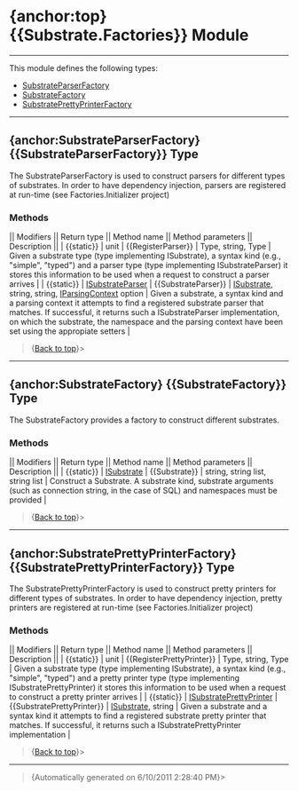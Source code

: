 # {anchor:top} {{Substrate.Factories}} Module
----
This module defines the following types:
* [SubstrateParserFactory](Substrate.Factories-Module#SubstrateParserFactory)
* [SubstrateFactory](Substrate.Factories-Module#SubstrateFactory)
* [SubstratePrettyPrinterFactory](Substrate.Factories-Module#SubstratePrettyPrinterFactory)
----
## {anchor:SubstrateParserFactory} {{SubstrateParserFactory}} Type
The SubstrateParserFactory is used to construct parsers for different  types of substrates. In order to have dependency injection, parsers are registered at run-time (see Factories.Initializer project)

### Methods
|| Modifiers || Return type || Method name || Method parameters || Description ||
| {{static}} | unit | {{RegisterParser}} | Type, string, Type | Given a substrate type (type implementing ISubstrate), a syntax kind (e.g., "simple", "typed") and a parser type (type implementing ISubstrateParser) it stores this information to be used when a request to construct a  parser arrives |
| {{static}} | [ISubstrateParser](Interfaces-Module#ISubstrateParser) | {{SubstrateParser}} | [ISubstrate](Interfaces-Module#ISubstrate), string, string, [IParsingContext](Interfaces-Module#IParsingContext) option | Given a substrate, a syntax kind and a parsing context it attempts to find a registered substrate parser that matches. If successful, it  returns such a ISubstrateParser implementation, on which the substrate, the namespace and the parsing context have been set using the appropiate setters |
>{[Back to top](#top)}>
----
## {anchor:SubstrateFactory} {{SubstrateFactory}} Type
The SubstrateFactory provides a factory to construct different substrates.

### Methods
|| Modifiers || Return type || Method name || Method parameters || Description ||
| {{static}} | [ISubstrate](Interfaces-Module#ISubstrate) | {{Substrate}} | string, string list, string list | Construct a Substrate. A substrate kind, substrate arguments (such as  connection string, in the case of SQL) and namespaces must be provided |
>{[Back to top](#top)}>
----
## {anchor:SubstratePrettyPrinterFactory} {{SubstratePrettyPrinterFactory}} Type
The SubstratePrettyPrinterFactory is used to construct pretty printers for different types of substrates. In order to have dependency injection,  pretty printers are registered at run-time (see Factories.Initializer project)

### Methods
|| Modifiers || Return type || Method name || Method parameters || Description ||
| {{static}} | unit | {{RegisterPrettyPrinter}} | Type, string, Type | Given a substrate type (type implementing ISubstrate), a syntax kind (e.g., "simple", "typed") and a pretty printer type (type implementing  ISubstratePrettyPrinter) it stores this information to be used when a  request to construct a pretty printer arrives |
| {{static}} | [ISubstratePrettyPrinter](Interfaces-Module#ISubstratePrettyPrinter) | {{SubstratePrettyPrinter}} | [ISubstrate](Interfaces-Module#ISubstrate), string | Given a substrate and a syntax kind it attempts to find a registered  substrate pretty printer that matches. If successful, it returns such a  ISubstratePrettyPrinter implementation |
>{[Back to top](#top)}>
----
>{Automatically generated on 6/10/2011 2:28:40 PM}>
